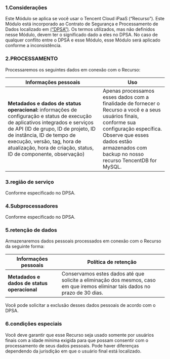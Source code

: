 
### 1.Considerações

Este Módulo se aplica se você usar o Tencent Cloud iPaaS (“Recurso”). Este Módulo está incorporado ao Contrato de Segurança e Processamento de Dados localizado em  [(“DPSA”)](https://intl.cloud.tencent.com/document/product/301/17347). Os termos utilizados, mas não definidos nesse Módulo, devem ter o significado dado a eles no DPSA. No caso de qualquer conflito entre o DPSA e esse Módulo, esse Módulo será aplicado conforme a inconsistência.

### 2.PROCESSAMENTO

Processaremos os seguintes dados em conexão com o Recurso:

| **Informações pessoais** | **Uso** |
| ------------------------------------------------------------ | ------------------------------------------------------------ |
| **Metadados e dados de status operacional:** informações de configuração e status de execução de aplicativos integrados e serviços de API (ID de grupo, ID de projeto, ID de instância, ID de tempo de execução, versão, tag, hora de atualização, hora de criação, status, ID de componente, observação) | Apenas processamos esses dados com a finalidade de fornecer o Recurso a você e a seus usuários finais, conforme sua configuração específica.<br>Observe que esses dados estão armazenados com backup no nosso recurso TencentDB for MySQL. |

### 3.região de serviço

Conforme especificado no DPSA.

### 4.Subprocessadores

Conforme especificado no DPSA. 

### 5.retenção de dados

Armazenaremos dados pessoais processados em conexão com o Recurso da seguinte forma:

| **Informações pessoais**     | **Política de retenção**  |
| ---------------------------------------- | ------------------------------------------------------------ |
| **Metadados e dados de status operacional** | Conservamos estes dados até que solicite a eliminação dos mesmos, caso em que iremos eliminar tais dados no prazo de 30 dias. |

Você pode solicitar a exclusão desses dados pessoais de acordo com o DPSA.

### 6.condições especiais

Você deve garantir que esse Recurso seja usado somente por usuários finais com a idade mínima exigida para que possam consentir com o processamento de seus dados pessoais. Pode haver diferenças dependendo da jurisdição em que o usuário final está localizado.
